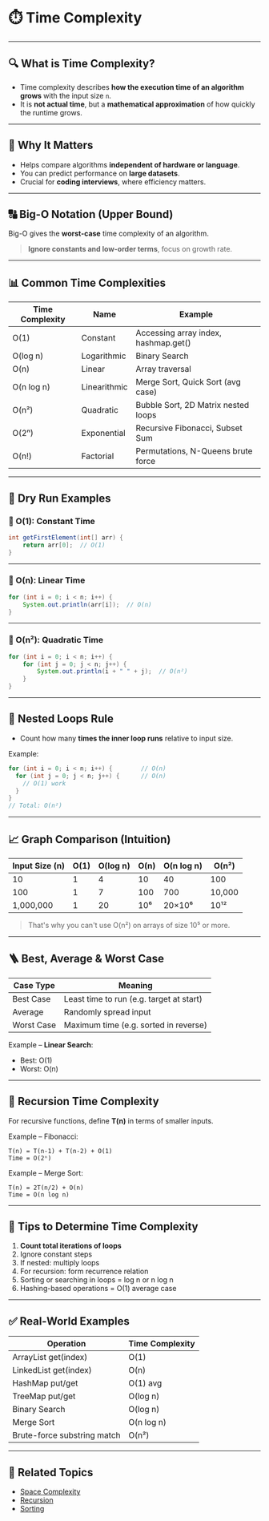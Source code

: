 # ⏱️ Time Complexity

---

## 🔍 What is Time Complexity?

- Time complexity describes **how the execution time of an algorithm grows** with the input size `n`.
- It is **not actual time**, but a **mathematical approximation** of how quickly the runtime grows.

---

## 🧠 Why It Matters

- Helps compare algorithms **independent of hardware or language**.
- You can predict performance on **large datasets**.
- Crucial for **coding interviews**, where efficiency matters.

---

## 🔠 Big-O Notation (Upper Bound)

Big-O gives the **worst-case** time complexity of an algorithm.

> **Ignore constants and low-order terms**, focus on growth rate.

---

## 📊 Common Time Complexities

| Time Complexity | Name            | Example                              |
|-----------------|------------------|--------------------------------------|
| O(1)            | Constant         | Accessing array index, hashmap.get() |
| O(log n)        | Logarithmic      | Binary Search                        |
| O(n)            | Linear           | Array traversal                      |
| O(n log n)      | Linearithmic     | Merge Sort, Quick Sort (avg case)    |
| O(n²)           | Quadratic        | Bubble Sort, 2D Matrix nested loops  |
| O(2ⁿ)           | Exponential      | Recursive Fibonacci, Subset Sum      |
| O(n!)           | Factorial        | Permutations, N-Queens brute force   |

---

## 🔁 Dry Run Examples

### 🔸 O(1): Constant Time

```java
int getFirstElement(int[] arr) {
    return arr[0];  // O(1)
}
```

---

### 🔸 O(n): Linear Time

```java
for (int i = 0; i < n; i++) {
    System.out.println(arr[i]);  // O(n)
}
```

---

### 🔸 O(n²): Quadratic Time

```java
for (int i = 0; i < n; i++) {
    for (int j = 0; j < n; j++) {
        System.out.println(i + " " + j);  // O(n²)
    }
}
```

---

## 🧠 Nested Loops Rule

- Count how many **times the inner loop runs** relative to input size.

Example:

```java
for (int i = 0; i < n; i++) {        // O(n)
  for (int j = 0; j < n; j++) {      // O(n)
    // O(1) work
  }
}
// Total: O(n²)
```

---

## 📈 Graph Comparison (Intuition)

| Input Size (n) | O(1) | O(log n) | O(n) | O(n log n) | O(n²) |
|----------------|------|----------|------|------------|--------|
| 10             | 1    | 4        | 10   | 40         | 100    |
| 100            | 1    | 7        | 100  | 700        | 10,000 |
| 1,000,000      | 1    | 20       | 10⁶  | 20×10⁶     | 10¹²   |

> That's why you can't use O(n²) on arrays of size 10⁵ or more.

---

## 🪜 Best, Average & Worst Case

| Case Type  | Meaning                                  |
|------------|------------------------------------------|
| Best Case  | Least time to run (e.g. target at start) |
| Average    | Randomly spread input                    |
| Worst Case | Maximum time (e.g. sorted in reverse)    |

Example – **Linear Search**:
- Best: O(1)
- Worst: O(n)

---

## 🧩 Recursion Time Complexity

For recursive functions, define **T(n)** in terms of smaller inputs.

Example – Fibonacci:
```
T(n) = T(n-1) + T(n-2) + O(1)
Time = O(2ⁿ)
```

Example – Merge Sort:
```
T(n) = 2T(n/2) + O(n)
Time = O(n log n)
```

---

## 🧠 Tips to Determine Time Complexity

1. **Count total iterations of loops**
2. Ignore constant steps
3. If nested: multiply loops
4. For recursion: form recurrence relation
5. Sorting or searching in loops = log n or n log n
6. Hashing-based operations = O(1) average case

---

## ✅ Real-World Examples

| Operation                     | Time Complexity |
|------------------------------|-----------------|
| ArrayList get(index)         | O(1)            |
| LinkedList get(index)        | O(n)            |
| HashMap put/get              | O(1) avg        |
| TreeMap put/get              | O(log n)        |
| Binary Search                | O(log n)        |
| Merge Sort                   | O(n log n)      |
| Brute-force substring match  | O(n²)           |

---

## 🔗 Related Topics
- [Space Complexity](Space_Complexity.md)
- [Recursion](Recursion.md)
- [Sorting](Sorting.md)
